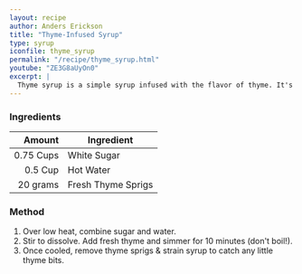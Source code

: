 ```yaml
---
layout: recipe
author: Anders Erickson
title: "Thyme-Infused Syrup"
type: syrup
iconfile: thyme_syrup
permalink: "/recipe/thyme_syrup.html"
youtube: "ZE3G8aUyOn0"
excerpt: |
  Thyme syrup is a simple syrup infused with the flavor of thyme. It's a versatile ingredient that can be used in a variety of drinks and dishes.
---
```


### Ingredients

|    Amount | Ingredient         |
| --------: | ------------------ |
| 0.75 Cups | White Sugar        |
|   0.5 Cup | Hot Water          |
|  20 grams | Fresh Thyme Sprigs |

### Method

1. Over low heat, combine sugar and water.
2. Stir to dissolve. Add fresh thyme and simmer for 10 minutes (don't boil!).
3. Once cooled, remove thyme sprigs & strain syrup to catch any little thyme bits.
